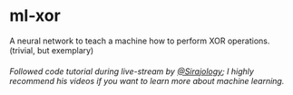 # ml-xor
A neural network to teach a machine how to perform XOR operations. (trivial, but exemplary)

###### Followed code tutorial during live-stream by [@Sirajology](https://www.youtube.com/channel/UCWN3xxRkmTPmbKwht9FuE5A); I highly recommend his videos if you want to learn more about machine learning.
